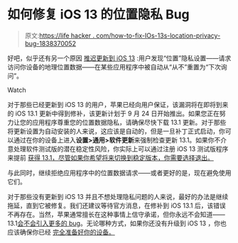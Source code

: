 # 如何修复 iOS 13 的位置隐私 Bug

> 原文:[https://life hacker . com/how-to-fix-IOs-13s-location-privacy-bug-1838370052](https://lifehacker.com/how-to-fix-ios-13s-location-privacy-bug-1838370052)

好吧，似乎还有另一个原因 [推迟更新到 iOS 13](https://lifehacker.com/you-should-wait-to-upgrade-to-ios-13-1838280789) :用户发现“位置”隐私设置——请求访问你设备的地理位置数据——在某些应用程序中被自动从“从不”重置为“下次询问”。

Watch

对于那些已经更新到 iOS 13 的用户，苹果已经向用户保证，该漏洞将在即将到来的 iOS 13.1 更新中得到修补，该更新计划于 9 月 24 日开始推出。如果您正在努力让您的应用程序尊重您的位置数据隐私，请确保尽快下载 13.1 更新。对于那些将更新设置为自动安装的人来说，这应该是自动的，但是一旦补丁正式启动，你可以通过在你的设备上进入**设置>通用>软件更新**来强制检查更新 13.1。如果你不介意处理软件测试版的潜在稳定性风险，你实际上可以通过注册 iOS 13 测试版程序来提前 [获得 13.1，尽管如果你希望将来切换到稳定版本，你需要选择退出。](https://lifehacker.com/the-easiest-way-to-install-the-ios-13-beta-1835610960)

与此同时，继续拒绝应用程序中的位置数据请求——或者更好的是，现在避免使用它们。

对于那些没有更新到 iOS 13 并且不想处理隐私问题的人来说，最好的办法是继续拖延，直到它被修复。我们还建议等待官方消息，在修补到 iOS 13.1 后，该错误不再存在。当然，苹果通常擅长在这种事情上信守承诺，但你永远不会知道——13.1[会不会引入更多的 bug](https://lifehacker.com/install-the-ios-12-4-1-update-to-fix-apples-big-securit-1837620265)。无论哪种方式，如果你还没有升级到 iOS 13 ，你也应该确保你已经 [完全准备好你的设备。](https://lifehacker.com/everything-you-should-do-before-updating-your-iphone-to-1838252253)